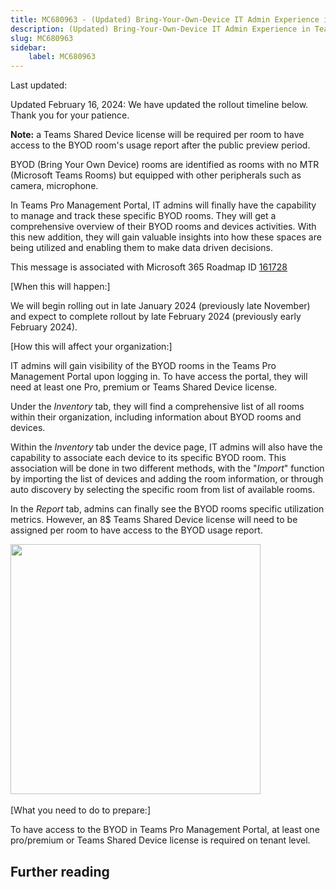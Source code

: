 ```yaml
---
title: MC680963 - (Updated) Bring-Your-Own-Device IT Admin Experience in Teams Pro Management Portal
description: (Updated) Bring-Your-Own-Device IT Admin Experience in Teams Pro Management Portal
slug: MC680963
sidebar:
    label: MC680963
---
```



Last updated: 

<p>Updated February 16, 2024: We have updated the rollout timeline below. Thank you for your patience.</p><p><b>Note:</b> a Teams Shared Device license will be required per room to have access to the BYOD room's usage report after the public preview period.</p><p>BYOD (Bring Your Own Device) rooms are identified as rooms with no MTR (Microsoft Teams Rooms) but equipped with other peripherals such as camera, microphone.&nbsp;<br></p><p></p><p>In Teams Pro Management Portal, IT admins will finally have the capability to manage and track these specific BYOD rooms. They will get a comprehensive overview of their BYOD rooms and devices activities. With this new addition, they will gain valuable insights into how these spaces are being utilized and enabling them to make data driven decisions.</p>
<p>This message is associated with Microsoft 365 Roadmap ID <a href="https://www.microsoft.com/microsoft-365/roadmap?filters=&amp;searchterms=161728" target="_blank">161728</a></p>
<p>[When this will happen:]</p><p>We will begin rolling out in late January 2024 (previously late November) and expect to complete rollout by late February 2024 (previously early February 2024). </p><p>[How this will affect your organization:]<br></p>

<p>IT admins will gain visibility of the BYOD rooms in the Teams Pro Management Portal upon logging in. To have access the portal, they will need at least one Pro, premium or Teams Shared Device license.&nbsp;<br></p><p>Under the<i> Inventory</i> tab, they will find a comprehensive list of all rooms within their organization, including information about BYOD rooms and devices.</p><p>Within the<i> Inventory</i> tab under the device page, IT admins will also have the capability to associate each device to its specific BYOD room. This association will be done in two different methods, with the "<i>Import</i>" function by importing the list of devices and adding the room information, or through auto discovery by selecting the specific room from list of available rooms.&nbsp;&nbsp;</p><p>In the <i>Report </i>tab, admins can finally see the BYOD rooms specific utilization metrics. However, an 8$ Teams Shared Device license will need to be assigned per room to have access to the BYOD usage report.</p><p><img src="https://img-prod-cms-rt-microsoft-com.akamaized.net/cms/api/am/imageFileData/RW1cUwu?ver=1b5b" style="width: 400px;">&nbsp;</p>
<p>[What you need to do to prepare:]</p>
<p>To have access to the BYOD in Teams Pro Management Portal, at least one pro/premium or Teams Shared Device license is required on tenant level.&nbsp;</p><p></p>

## Further reading
